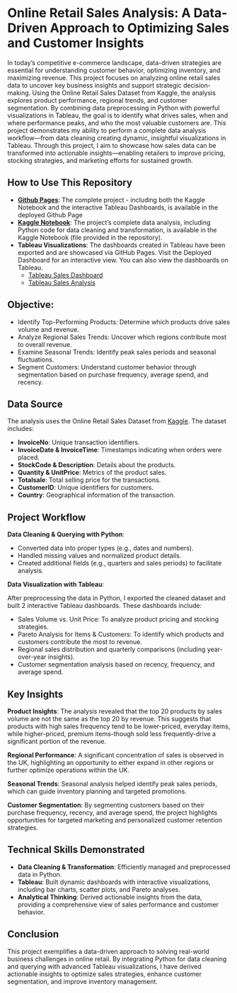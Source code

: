 # Online Retail Sales Analysis: A Data-Driven Approach to Optimizing Sales and Customer Insights

In today’s competitive e-commerce landscape, data-driven strategies are essential for understanding customer behavior, optimizing inventory, and maximizing revenue. This project focuses on analyzing online retail sales data to uncover key business insights and support strategic decision-making. Using the Online Retail Sales Dataset from Kaggle, the analysis explores product performance, regional trends, and customer segmentation. By combining data preprocessing in Python with powerful visualizations in Tableau, the goal is to identify what drives sales, when and where performance peaks, and who the most valuable customers are. This project demonstrates my ability to perform a complete data analysis workflow—from data cleaning creating dynamic, insightful visualizations in Tableau. Through this project, I aim to showcase how sales data can be transformed into actionable insights—enabling retailers to improve pricing, stocking strategies, and marketing efforts for sustained growth.

## How to Use This Repository
- [**Github Pages**](https://ajaanek.github.io/Online-Retail-Sales-Analysis/): The complete project - including both the Kaggle Notebook and the interactive Tableau Dashboards, is available in the deployed Github Page
- [**Kaggle Notebook**](https://www.kaggle.com/code/ajaanekanagasabai/online-retail-sales-analysis): The project’s complete data analysis, including Python code for data cleaning and transformation, is available in the Kaggle Notebook (file provided in the repository).
- **Tableau Visualizations**: The dashboards created in Tableau have been exported and are showcased via GitHub Pages. Visit the Deployed Dashboard for an interactive view. You can also view the dashboards on Tableau.
  - [Tableau Sales Dashboard](https://public.tableau.com/app/profile/ajaane.kanagasabai/viz/OnlineRetailSalesAnalysis_17332491897690/SalesDashboard)
  - [Tableau Sales Analysis](https://public.tableau.com/app/profile/ajaane.kanagasabai/viz/OnlineRetailSalesAnalysis_17332491897690/SalesAnalysis?publish=yes)

## Objective:
- Identify Top-Performing Products: Determine which products drive sales volume and revenue.
- Analyze Regional Sales Trends: Uncover which regions contribute most to overall revenue.
- Examine Seasonal Trends: Identify peak sales periods and seasonal fluctuations.
- Segment Customers: Understand customer behavior through segmentation based on purchase frequency, average spend, and recency.


## Data Source
The analysis uses the Online Retail Sales Dataset from [Kaggle](https://www.kaggle.com/datasets/rohitmahulkar/online-retails-sale-dataset/code). The dataset includes:
- **InvoiceNo**: Unique transaction identifiers.
- **InvoiceDate & InvoiceTime**: Timestamps indicating when orders were placed.
- **StockCode & Description**: Details about the products.
- **Quantity & UnitPrice**: Metrics of the product sales.
- **Totalsale**: Total selling price for the transactions.
- **CustomerID**: Unique identifiers for customers.
- **Country**: Geographical information of the transaction.


## Project Workflow
**Data Cleaning & Querying with Python**:
- Converted data into proper types (e.g., dates and numbers).
- Handled missing values and normalized product details.
- Created additional fields (e.g., quarters and sales periods) to facilitate analysis.

**Data Visualization with Tableau**:

After preprocessing the data in Python, I exported the cleaned dataset and built 2 interactive Tableau dashboards. These dashboards include:
- Sales Volume vs. Unit Price: To analyze product pricing and stocking strategies.
- Pareto Analysis for Items & Customers: To identify which products and customers contribute the most to revenue.
- Regional sales distribution and quarterly comparisons (including year-over-year insights).
- Customer segmentation analysis based on recency, frequency, and average spend.

  
## Key Insights
**Product Insights**:
The analysis revealed that the top 20 products by sales volume are not the same as the top 20 by revenue. This suggests that products with high sales frequency tend to be lower-priced, everyday items, while higher-priced, premium items-though sold less frequently-drive a significant portion of the revenue.

**Regional Performance**:
A significant concentration of sales is observed in the UK, highlighting an opportunity to either expand in other regions or further optimize operations within the UK.

**Seasonal Trends**:
Seasonal analysis helped identify peak sales periods, which can guide inventory planning and targeted promotions.

**Customer Segmentation**:
By segmenting customers based on their purchase frequency, recency, and average spend, the project highlights opportunities for targeted marketing and personalized customer retention strategies.

## Technical Skills Demonstrated
- **Data Cleaning & Transformation**: Efficiently managed and preprocessed data in Python.
- **Tableau**: Built dynamic dashboards with interactive visualizations, including bar charts, scatter plots, and Pareto analyses.
- **Analytical Thinking**: Derived actionable insights from the data, providing a comprehensive view of sales performance and customer behavior.

## Conclusion
This project exemplifies a data-driven approach to solving real-world business challenges in online retail. By integrating Python for data cleaning and querying with advanced Tableau visualizations, I have derived actionable insights to optimize sales strategies, enhance customer segmentation, and improve inventory management.

